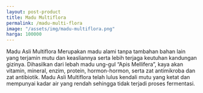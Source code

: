 ```yaml
---
layout: post-product
title: Madu Multiflora
permalink: /madu-multi-flora
image: "/assets/img/madu-multiflora.png"
harga: 100000
---
```

Madu Asli Multiflora Merupakan madu alami tanpa tambahan bahan lain yang terjamin mutu dan keasliannya serta lebih terjaga keutuhan kandungan gizinya. Dihasilkan dari lebah madu ung-gul “Apis Mellifera”, kaya akan vitamin, mineral, enzim, protein, hormon-hormon, serta zat antimikroba dan zat antibiotik. Madu Asli Multiflora telah lulus kendali mutu yang ketat dan mempunyai kadar air yang rendah sehingga tidak terjadi proses fermentasi.
